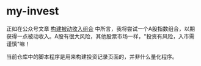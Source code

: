 # my-invest

正如在公众号文章 [构建被动收入组合](https://mp.weixin.qq.com/s?__biz=MzA3NzMyNTIyOA==&mid=2651482396&idx=1&sn=8163e29883b23fc89ba3d78f84190e44&chksm=84ad7fdfb3daf6c9a6a18598453f8c17f714966a846bbea799fce8080b4da1566c84bbf6e3b3#rd) 中所言，我将尝试一个A股指数组合，以期获得一点被动收入。A股有很大风险，其他股票市场一样，"投资有风险，入市需谨慎"嘛！

当前仓库中的脚本程序是用来构建投资记录页面的，并非什么量化程序。